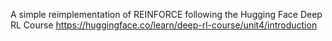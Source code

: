 A simple reimplementation of REINFORCE following the Hugging Face Deep RL Course https://huggingface.co/learn/deep-rl-course/unit4/introduction
